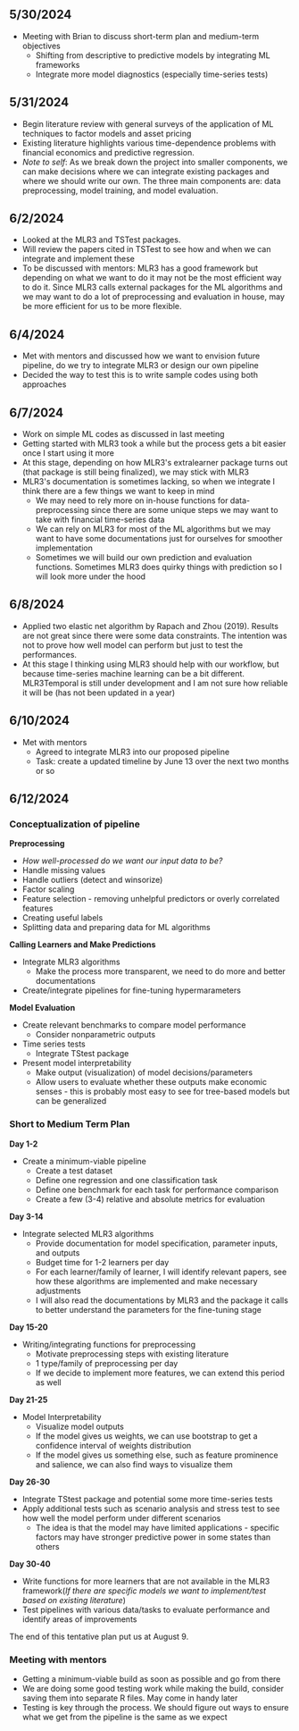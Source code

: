 ## 5/30/2024
- Meeting with Brian to discuss short-term plan and medium-term objectives
	- Shifting from descriptive to predictive models by integrating ML frameworks
	- Integrate more model diagnostics (especially time-series tests)

## 5/31/2024
- Begin literature review with general surveys of the application of ML techniques to factor models and asset pricing
- Existing literature highlights various time-dependence problems with financial economics and predictive regression.
- *Note to self*: As we break down the project into smaller components, we can make decisions where we can integrate existing packages and where we should write our own. The three main components are: data preprocessing, model training, and model evaluation.

## 6/2/2024
- Looked at the MLR3 and TSTest packages.
- Will review the papers cited in TSTest to see how and when we can integrate and implement these
- To be discussed with mentors: MLR3 has a good framework but depending on what we want to do it may not be the most efficient way to do it. Since MLR3 calls external packages for the ML algorithms and we may want to do a lot of preprocessing and evaluation in house, may be more efficient for us to be more flexible.

## 6/4/2024
- Met with mentors and discussed how we want to envision future pipeline, do we try to integrate MLR3 or design our own pipeline
- Decided the way to test this is to write sample codes using both approaches

## 6/7/2024
- Work on simple ML codes as discussed in last meeting
- Getting started with MLR3 took a while but the process gets a bit easier once I start using it more
- At this stage, depending on how MLR3's extralearner package turns out (that package is still being finalized), we may stick with MLR3
- MLR3's documentation is sometimes lacking, so when we integrate I think there are a few things we want to keep in mind
	- We may need to rely more on in-house functions for data-preprocessing since there are some unique steps we may want to take with financial time-series data
	- We can rely on MLR3 for most of the ML algorithms but we may want to have some documentations just for ourselves for smoother implementation
	- Sometimes we will build our own prediction and evaluation functions. Sometimes MLR3 does quirky things with prediction so I will look more under the hood

## 6/8/2024
- Applied two elastic net algorithm by Rapach and Zhou (2019). Results are not great since there were some data constraints. The intention was not to prove how well model can perform but just to test the performances.
- At this stage I thinking using MLR3 should help with our workflow, but because time-series machine learning can be a bit different. MLR3Temporal is still under development and I am not sure how reliable it will be (has not been updated in a year)

## 6/10/2024
- Met with mentors
	- Agreed to integrate MLR3 into our proposed pipeline
	- Task: create a updated timeline by June 13 over the next two months or so

## 6/12/2024
### Conceptualization of pipeline

**Preprocessing**
- *How well-processed do we want our input data to be?*
- Handle missing values
- Handle outliers (detect and winsorize)
- Factor scaling
- Feature selection - removing unhelpful predictors or overly correlated features
- Creating useful labels
- Splitting data and preparing data for ML algorithms

**Calling Learners and Make Predictions**
- Integrate MLR3 algorithms
	- Make the process more transparent, we need to do more and better documentations
- Create/integrate pipelines for fine-tuning hypermarameters

**Model Evaluation**
- Create relevant benchmarks to compare model performance
	- Consider nonparametric outputs
- Time series tests
	- Integrate TStest package
- Present model interpretability
	- Make output (visualization) of model decisions/parameters
	- Allow users to evaluate whether these outputs make economic senses - this is probably most easy to see for tree-based models but can be generalized

### Short to Medium Term Plan
**Day 1-2**
- Create a minimum-viable pipeline
	- Create a test dataset
	- Define one regression and one classification task
	- Define one benchmark for each task for performance comparison
	- Create a few (3-4) relative and absolute metrics for evaluation

**Day 3-14**
 - Integrate selected MLR3 algorithms
	- Provide documentation for model specification, parameter inputs, and outputs
	- Budget time for 1-2 learners per day
	- For each learner/family of learner, I will identify relevant papers, see how these algorithms are implemented and make necessary adjustments
	- I will also read the documentations by MLR3 and the package it calls to better understand the parameters for the fine-tuning stage

**Day 15-20**
- Writing/integrating functions for preprocessing
	- Motivate preprocessing steps with existing literature
	- 1 type/family of preprocessing per day
	- If we decide to implement more features, we can extend this period as well

**Day 21-25**
- Model Interpretability
	- Visualize model outputs
	- If the model gives us weights, we can use bootstrap to get a confidence interval of weights distribution
	- If the model gives us something else, such as feature prominence and salience, we can also find ways to visualize them

**Day 26-30**
- Integrate TStest package and potential some more time-series tests
- Apply additional tests such as scenario analysis and stress test to see how well the model perform under different scenarios
	- The idea is that the model may have limited applications - specific factors may have stronger predictive power in some states than others

**Day 30-40**
- Write functions for more learners that are not available in the MLR3 framework(*If there are specific models we want to implement/test based on existing literature*)
- Test pipelines with various data/tasks to evaluate performance and identify areas of improvements

The end of this tentative plan put us at August 9.

### Meeting with mentors
- Getting a minimum-viable build as soon as possible and go from there
- We are doing some good testing work while making the build, consider saving them into separate R files. May come in handy later
- Testing is key through the process. We should figure out ways to ensure what we get from the pipeline is the same as we expect